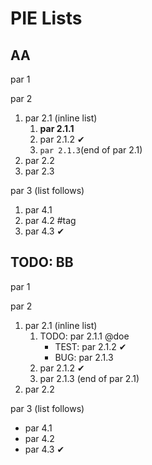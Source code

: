 
# PIE Lists #

## AA ##

par 1

par 2
1) par 2.1 (inline list)
   1) __par 2.1.1__
   1) par 2.1.2 ✔
   1) ``par 2.1.3``(end of par 2.1)
1) par 2.2
1) par 2.3
			

par 3 (list follows)

1) par 4.1
1) par 4.2 #tag
1) par 4.3 ✔

## TODO: BB ##

par 1

par 2
1) par 2.1 (inline list)
   1) TODO: par 2.1.1 @doe
      - TEST: par 2.1.2 ✔
      - BUG: par 2.1.3
   1) par 2.1.2 ✔
   1) par 2.1.3 (end of par 2.1)
1) par 2.2
			

par 3 (list follows)

- par 4.1
- par 4.2
- par 4.3 ✔
